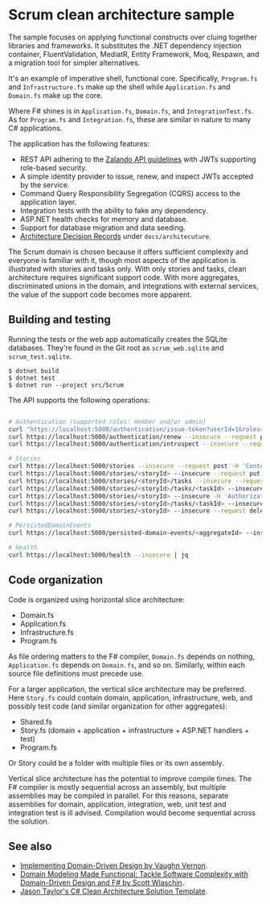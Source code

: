 # Scrum clean architecture sample

The sample focuses on applying functional constructs over cluing together
libraries and frameworks. It substitutes the .NET dependency injection
container, FluentValidation, MediatR, Entity Framework, Moq, Respawn, and a
migration tool for simpler alternatives.

It's an example of imperative shell, functional core. Specifically, `Program.fs`
and `Infrastructure.fs` make up the shell while `Application.fs` and `Domain.fs`
make up the core.

Where F# shines is in `Application.fs`, `Domain.fs`, and `IntegrationTest.fs`.
As for `Program.fs` and `Integration.fs`, these are similar in nature to many C#
applications.


The application has the following features:

- REST API adhering to the [Zalando API
guidelines](https://opensource.zalando.com/restful-api-guidelines/) with JWTs
supporting role-based security.
- A simple identity provider to issue, renew, and inspect JWTs accepted by
  the service.
- Command Query Responsibility Segregation (CQRS) access to the application
  layer.
- Integration tests with the ability to fake any dependency.
- ASP.NET health checks for memory and database.
- Support for database migration and data seeding.
- [Architecture Decision
  Records](https://cognitect.com/blog/2011/11/15/documenting-architecture-decisions)
  under `docs/architecuture`.

The Scrum domain is chosen because it offers sufficient complexity and everyone
is familiar with it, though most aspects of the application is illustrated with
stories and tasks only. With only stories and tasks, clean architecture requires
significant support code. With more aggregates, discriminated unions in the
domain, and integrations with external services, the value of the support code
becomes more apparent.

## Building and testing

Running the tests or the web app automatically creates the SQLite databases.
They're found in the Git root as `scrum_web.sqlite` and `scrum_test.sqlite`.

    $ dotnet build
    $ dotnet test
    $ dotnet run --project src/Scrum

The API supports the following operations:

```bash

# Authentication (supported roles: member and/or admin)
curl "https://localhost:5000/authentication/issue-token?userId=1&roles=member,admin" --insecure --request post | jq
curl https://localhost:5000/authentication/renew --insecure --request post -H "Authorization: Bearer <token>" | jq
curl https://localhost:5000/authentication/introspect --insecure --request post -H "Authorization: Bearer <token>" | jq

# Stories
curl https://localhost:5000/stories --insecure --request post -H 'Content-Type: application/json' -H 'Authorization: Bearer <token>' -d '{"title": "title", "description": "description"}'
curl https://localhost:5000/stories/<storyId> --insecure --request put -H 'Content-Type: application/json' -H 'Authorization: Bearer <token>' -d '{"title": "title1","description": "description1"}'
curl https://localhost:5000/stories/<storyId>/tasks --insecure --request post -H 'Content-Type: application/json' -H 'Authorization: Bearer <token>' -d '{"title": "title","description": "description"}'
curl https://localhost:5000/stories/<storyId>/tasks/<taskId> --insecure --request put -H 'Content-Type: application/json' -H 'Authorization: Bearer <token>' -d '{"title": "title1","description": "description1"}'
curl https://localhost:5000/stories/<storyId> --insecure -H 'Authorization: Bearer <token>' | jq
curl https://localhost:5000/stories/<storyId>/tasks/<taskId> --insecure --request delete -H 'Authorization: Bearer <token>'
curl https://localhost:5000/stories/<storyId> --insecure --request delete -H 'Authorization: Bearer <token>'

# PersistedDomainEvents
curl https://localhost:5000/persisted-domain-events/<aggregateId> --insecure -H 'Authorization: Bearer <token>' | jq

# Health
curl https://localhost:5000/health --insecure | jq
```

## Code organization

Code is organized using horizontal slice architecture:

- Domain.fs
- Application.fs
- Infrastructure.fs
- Program.fs

As file ordering matters to the F# compiler, `Domain.fs` depends on nothing,
`Application.fs` depends on `Domain.fs`, and so on. Similarly, within each
source file definitions must precede use.

For a larger application, the vertical slice architecture may be preferred. Here
`Story.fs` could contain domain, application, infrastructure, web, and possibly
test code (and similar organization for other aggregates):

- Shared.fs
- Story.fs (domain + application + infrastructure + ASP.NET handlers + test)
- Program.fs

Or Story could be a folder with multiple files or its own assembly.

Vertical slice architecture has the potential to improve compile times. The F#
compiler is mostly sequential across an assembly, but multiple assemblies may be
compiled in parallel. For this reasons, separate assemblies for domain,
application, integration, web, unit test and integration test is ill advised.
Compilation would become sequential across the solution.

## See also

- [Implementing Domain-Driven Design by Vaughn Vernon](https://www.amazon.com/Implementing-Domain-Driven-Design-Vaughn-Vernon/dp/0321834577).
- [Domain Modeling Made Functional: Tackle Software Complexity with Domain-Driven Design and F# by Scott Wlaschin](https://www.amazon.com/Domain-Modeling-Made-Functional-Domain-Driven/dp/1680502549).
- [Jason Taylor's C# Clean Architecture Solution Template](https://github.com/jasontaylordev/CleanArchitecture).
 